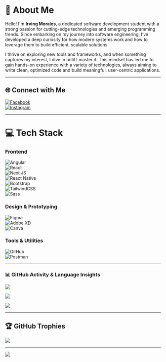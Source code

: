 # 💫 About Me

Hello! I'm **Irving Morales**, a dedicated software development student with a strong passion for cutting-edge technologies and emerging programming trends. Since embarking on my journey into software engineering, I’ve developed a deep curiosity for how modern systems work and how to leverage them to build efficient, scalable solutions.

I thrive on exploring new tools and frameworks, and when something captures my interest, I dive in until I master it. This mindset has led me to gain hands-on experience with a variety of technologies, always aiming to write clean, optimized code and build meaningful, user-centric applications.

---

## 🌐 Connect with Me

[![Facebook](https://img.shields.io/badge/Facebook-%231877F2.svg?logo=Facebook&logoColor=white&style=for-the-badge)](https://www.facebook.com/irving.moralesdom)  
[![Instagram](https://img.shields.io/badge/Instagram-%23E4405F.svg?logo=Instagram&logoColor=white&style=for-the-badge)](https://instagram.com/irving_mordo_)

---

# 💻 Tech Stack

### Frontend
![Angular](https://img.shields.io/badge/angular-%23DD0031.svg?style=for-the-badge&logo=angular&logoColor=white)  
![React](https://img.shields.io/badge/react-%2320232a.svg?style=for-the-badge&logo=react&logoColor=%2361DAFB)  
![Next JS](https://img.shields.io/badge/Next.js-000000?style=for-the-badge&logo=nextdotjs&logoColor=white)  
![React Native](https://img.shields.io/badge/react_native-%2320232a.svg?style=for-the-badge&logo=react&logoColor=%2361DAFB)  
![Bootstrap](https://img.shields.io/badge/bootstrap-%238511FA.svg?style=for-the-badge&logo=bootstrap&logoColor=white)  
![TailwindCSS](https://img.shields.io/badge/tailwindcss-%2338B2AC.svg?style=for-the-badge&logo=tailwind-css&logoColor=white)  
![Sass](https://img.shields.io/badge/Sass-%23CC6699.svg?style=for-the-badge&logo=sass&logoColor=white)

### Design & Prototyping
![Figma](https://img.shields.io/badge/figma-%23F24E1E.svg?style=for-the-badge&logo=figma&logoColor=white)  
![Adobe XD](https://img.shields.io/badge/Adobe%20XD-470137?style=for-the-badge&logo=Adobe%20XD&logoColor=%23FF61F6)  
![Canva](https://img.shields.io/badge/Canva-%2300C4CC.svg?style=for-the-badge&logo=Canva&logoColor=white)

### Tools & Utilities
![GitHub](https://img.shields.io/badge/github-%23121011.svg?style=for-the-badge&logo=github&logoColor=white)  
![Postman](https://img.shields.io/badge/Postman-FF6C37?style=for-the-badge&logo=postman&logoColor=white)

---

### 📊 GitHub Activity & Language Insights

<!-- Perfil personal con estilo `radical`, íconos, commits privados y título personalizado -->
![](https://github-readme-stats.vercel.app/api?username=IrvingMordo&theme=radical&hide_border=true&include_all_commits=true&count_private=true&show_icons=true&custom_title=Irving%20Morales%E2%80%99%20GitHub%20Stats)

<!-- Racha de contribuciones con tema `tokyonight`, borde oculto y colores vibrantes -->
![](https://github-readme-streak-stats.herokuapp.com/?user=IrvingMordo&theme=tokyonight&hide_border=true&date_format=M%20j%5B%2C%20Y%5D&ring_color=ff6ec7&fire_color=f0932b)

<!-- Lenguajes más usados, layout compacto, y título personalizado -->
![](https://github-readme-stats.vercel.app/api/top-langs/?username=IrvingMordo&theme=gruvbox&hide_border=true&layout=compact&langs_count=6&hide=html,css&custom_title=Most%20Used%20Languages)



---
## 🏆 GitHub Trophies

![](https://github-profile-trophy.vercel.app/?username=IrvingMordo&theme=darkhub&no-frame=false&no-bg=true&margin-w=4)

---

[![](https://visitcount.itsvg.in/api?id=IrvingMordo&icon=0&color=0)](https://visitcount.itsvg.in)

<!-- Proudly generated with GPRM ( https://gprm.itsvg.in ) -->
